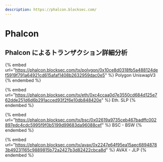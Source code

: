 ```yaml
---
description: https://phalcon.blocksec.com/
---
```


# Phalcon

## Phalcon によるトランザクション詳細分析

{% embed url="https://phalcon.blocksec.com/tx/polygon/0x10ce8d0318fb5a488124def5919f791a64921cd615afaf1408b2632959dac0e5" %}
Polygon UniswapV3
{% endembed %}

{% embed url="https://phalcon.blocksec.com/tx/eth/0xc4ccaa0d7e3550cd684d125e762dde251d6d6b291acced93f2f6e10db848420e" %}
Eth. SLP
{% endembed %}

{% embed url="https://phalcon.blocksec.com/tx/bsc/0x02619a9735ceb467badffc002897edc4cdc5995f9f0b5199d99683da96088cef" %}
BSC - BSW
{% endembed %}

{% embed url="https://phalcon.blocksec.com/tx/avax/0x2247e64f95ea15aec68948783b49231165c9889815b72a2427b3d82422cbca8d" %}
AVAX - JLP
{% endembed %}
